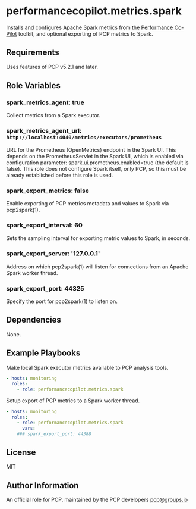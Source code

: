 # performancecopilot.metrics.spark

Installs and configures [Apache Spark](https://spark.apache.org/) metrics from the [Performance Co-Pilot](https://pcp.io/) toolkit, and optional exporting of PCP metrics to Spark.

## Requirements

Uses features of PCP v5.2.1 and later.

## Role Variables

### spark_metrics_agent: true

Collect metrics from a Spark executor.

### spark_metrics_agent_url: `http://localhost:4040/metrics/executors/prometheus`

URL for the Prometheus (OpenMetrics) endpoint in the Spark UI.  This depends on the PrometheusServlet in the Spark UI, which is enabled via configuration parameter: spark.ui.prometheus.enabled=true (the default is false).  This role does not configure Spark itself, only PCP, so this must be already established before this role is used.

### spark_export_metrics: false

Enable exporting of PCP metrics metadata and values to Spark via pcp2spark(1).

### spark_export_interval: 60

Sets the sampling interval for exporting metric values to Spark, in seconds.

### spark_export_server: '127.0.0.1'

Address on which pcp2spark(1) will listen for connections from an Apache Spark worker thread.

### spark_export_port: 44325

Specify the port for pcp2spark(1) to listen on.

## Dependencies

None.

## Example Playbooks

Make local Spark executor metrics available to PCP analysis tools.

```yaml
- hosts: monitoring
  roles:
    - role: performancecopilot.metrics.spark
```

Setup export of PCP metrics to a Spark worker thread.

```yaml
- hosts: monitoring
  roles:
    - role: performancecopilot.metrics.spark
      vars:
    ### spark_export_port: 44388
```

## License

MIT

## Author Information

An official role for PCP, maintained by the PCP developers <pcp@groups.io>
